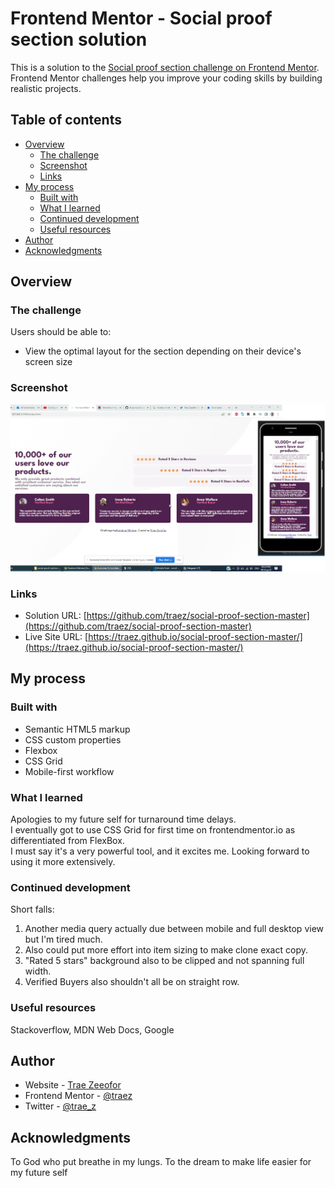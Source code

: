 # Frontend Mentor - Social proof section solution

This is a solution to the [Social proof section challenge on Frontend Mentor](https://www.frontendmentor.io/challenges/social-proof-section-6e0qTv_bA). Frontend Mentor challenges help you improve your coding skills by building realistic projects. 

## Table of contents

- [Overview](#overview)
  - [The challenge](#the-challenge)
  - [Screenshot](#screenshot)
  - [Links](#links)
- [My process](#my-process)
  - [Built with](#built-with)
  - [What I learned](#what-i-learned)
  - [Continued development](#continued-development)
  - [Useful resources](#useful-resources)
- [Author](#author)
- [Acknowledgments](#acknowledgments)

## Overview

### The challenge

Users should be able to:

- View the optimal layout for the section depending on their device's screen size

### Screenshot

![](./images/screenshot-desktop-and-mobile.png)


### Links

- Solution URL: [https://github.com/traez/social-proof-section-master](https://github.com/traez/social-proof-section-master)
- Live Site URL: [https://traez.github.io/social-proof-section-master/](https://traez.github.io/social-proof-section-master/)

## My process

### Built with

- Semantic HTML5 markup
- CSS custom properties
- Flexbox
- CSS Grid
- Mobile-first workflow


### What I learned

Apologies to my future self for turnaround time delays.  
I eventually got to use CSS Grid for first time on frontendmentor.io as differentiated from FlexBox.  
I must say it's a very powerful tool, and it excites me. Looking forward to using it more extensively.  


### Continued development

Short falls:  
1) Another media query actually due between mobile and full desktop view but I'm tired much.  
2) Also could put more effort into item sizing to make clone exact copy.  
3) "Rated 5 stars" background also to be clipped and not spanning full width. 
4) Verified Buyers also shouldn't all be on straight row.   

### Useful resources

Stackoverflow, MDN Web Docs, Google

## Author

- Website - [Trae Zeeofor](https://github.com/traez)  
- Frontend Mentor - [@traez](https://www.frontendmentor.io/profile/traez)  
- Twitter - [@trae_z](https://twitter.com/trae_z)  

## Acknowledgments

To God who put breathe in my lungs. 
To the dream to make life easier for my future self
